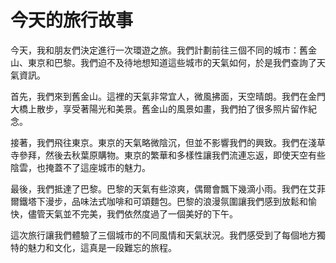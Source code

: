 # 今天的旅行故事

今天，我和朋友們決定進行一次環遊之旅。我們計劃前往三個不同的城市：舊金山、東京和巴黎。我們迫不及待地想知道這些城市的天氣如何，於是我們查詢了天氣資訊。

首先，我們來到舊金山。這裡的天氣非常宜人，微風拂面，天空晴朗。我們在金門大橋上散步，享受著陽光和美景。舊金山的風景如畫，我們拍了很多照片留作紀念。

接著，我們飛往東京。東京的天氣略微陰沉，但並不影響我們的興致。我們在淺草寺參拜，然後去秋葉原購物。東京的繁華和多樣性讓我們流連忘返，即使天空有些陰雲，也掩蓋不了這座城市的魅力。

最後，我們抵達了巴黎。巴黎的天氣有些涼爽，偶爾會飄下幾滴小雨。我們在艾菲爾鐵塔下漫步，品味法式咖啡和可頌麵包。巴黎的浪漫氛圍讓我們感到放鬆和愉快，儘管天氣並不完美，我們依然度過了一個美好的下午。

這次旅行讓我們體驗了三個城市的不同風情和天氣狀況。我們感受到了每個地方獨特的魅力和文化，這真是一段難忘的旅程。
